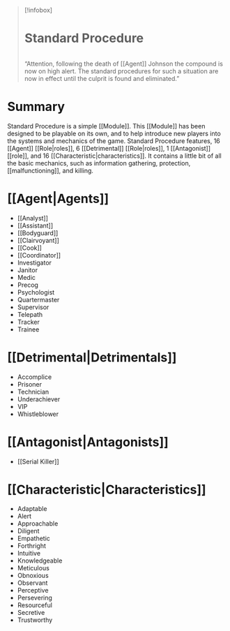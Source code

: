 > [!infobox]
> # Standard Procedure
> ######
>  “Attention, following the death of [[Agent]] Johnson the compound is now on high alert. The standard procedures for such a situation are now in effect until the culprit is found and eliminated.”
# Summary
Standard Procedure is a simple [[Module]]. This [[Module]] has been designed to be playable on its own, and to help introduce new players into the systems and mechanics of the game. Standard Procedure features, 16 [[Agent]] [[Role|roles]], 6 [[Detrimental]] [[Role|roles]], 1 [[Antagonist]] [[role]], and 16 [[Characteristic|characteristics]]. It contains a little bit of all the basic mechanics, such as information gathering, protection, [[malfunctioning]], and killing.

# [[Agent|Agents]]
- [[Analyst]]
- [[Assistant]]
- [[Bodyguard]]
- [[Clairvoyant]]
- [[Cook]]
- [[Coordinator]]
- Investigator
- Janitor
- Medic
- Precog
- Psychologist
- Quartermaster
- Supervisor
- Telepath
- Tracker
- Trainee

# [[Detrimental|Detrimentals]]
- Accomplice
- Prisoner
- Technician
- Underachiever
- VIP
- Whistleblower

# [[Antagonist|Antagonists]]
- [[Serial Killer]]

# [[Characteristic|Characteristics]]
- Adaptable
- Alert
- Approachable
- Diligent
- Empathetic
- Forthright
- Intuitive
- Knowledgeable
- Meticulous
- Obnoxious
- Observant
- Perceptive
- Persevering
- Resourceful
- Secretive
- Trustworthy